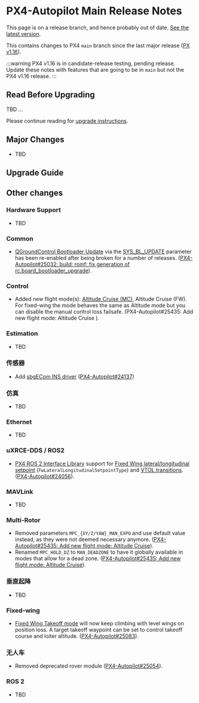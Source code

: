 # PX4-Autopilot Main Release Notes

<Badge type="danger" text="Alpha" />

<script setup>
import { useData } from 'vitepress'
const { site } = useData();
</script>

<div v-if="site.title !== 'PX4 Guide (main)'">
  <div class="custom-block danger">
    <p class="custom-block-title">This page is on a release branch, and hence probably out of date. <a href="https://docs.px4.io/main/en/releases/main.html">See the latest version</a>.</p>
  </div>
</div>

This contains changes to PX4 `main` branch since the last major release ([PX v1.16](../releases/1.16.md)).

:::warning
PX4 v1.16 is in candidate-release testing, pending release.
Update these notes with features that are going to be in `main` but not the PX4 v1.16 release.
:::

## Read Before Upgrading

TBD …

Please continue reading for [upgrade instructions](#upgrade-guide).

## Major Changes

- TBD

## Upgrade Guide

## Other changes

### Hardware Support

- TBD

### Common

- [QGroundControl Bootloader Update](../advanced_config/bootloader_update.md#qgc-bootloader-update-sys-bl-update) via the [SYS_BL_UPDATE](../advanced_config/parameter_reference.md#SYS_BL_UPDATE) parameter has been re-enabled after being broken for a number of releases. ([PX4-Autopilot#25032: build: romf: fix generation of rc.board_bootloader_upgrade](https://github.com/PX4/PX4-Autopilot/pull/25032)).

### Control

- Added new flight mode(s): [Altitude Cruise (MC)](../flight_modes_mc/altitude_cruise.md), Altitude Cruise (FW).
  For fixed-wing the mode behaves the same as Altitude mode but you can disable the manual control loss failsafe. (PX4-Autopilot#25435: Add new flight mode: Altitude Cruise
  ).

### Estimation

- TBD

### 传感器

- Add [sbgECom INS driver](../sensor/sbgecom.md) ([PX4-Autopilot#24137](https://github.com/PX4/PX4-Autopilot/pull/24137))

### 仿真

- TBD

### Ethernet

- TBD

### uXRCE-DDS / ROS2

- [PX4 ROS 2 Interface Library](../ros2/px4_ros2_control_interface.md) support for [Fixed Wing lateral/longitudinal setpoint](../ros2/px4_ros2_control_interface.md#fixed-wing-lateral-and-longitudinal-setpoint-fwlaterallongitudinalsetpointtype) (`FwLateralLongitudinalSetpointType`) and [VTOL transitions](../ros2/px4_ros2_control_interface.md#controlling-a-vtol). ([PX4-Autopilot#24056](https://github.com/PX4/PX4-Autopilot/pull/24056)).

### MAVLink

- TBD

### Multi-Rotor

- Removed parameters `MPC_{XY/Z/YAW}_MAN_EXPO` and use default value instead, as they were not deemed necessary anymore. ([PX4-Autopilot#25435: Add new flight mode: Altitude Cruise](https://github.com/PX4/PX4-Autopilot/pull/25435)).
- Renamed `MPC_HOLD_DZ` to `MAN_DEADZONE` to have it globally available in modes that allow for a dead zone. ([PX4-Autopilot#25435: Add new flight mode: Altitude Cruise](https://github.com/PX4/PX4-Autopilot/pull/25435)).

### 垂直起降

- TBD

### Fixed-wing

- [Fixed Wing Takeoff mode](../flight_modes_fw/takeoff.md) will now keep climbing with level wings on position loss.
  A target takeoff waypoint can be set to control takeoff course and loiter altitude. ([PX4-Autopilot#25083](https://github.com/PX4/PX4-Autopilot/pull/25083)).

### 无人车

- Removed deprecated rover module ([PX4-Autopilot#25054](https://github.com/PX4/PX4-Autopilot/pull/25054)).

### ROS 2

- TBD
